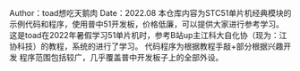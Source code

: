 Author：toad想吃天鹅肉
Date：2022.08
本仓库内容为STC51单片机经典模块的示例代码和程序，使用普中51开发板，价格低廉，可以提供大家进行参考学习。
这是toad在2022年暑假学习51单片机时，参考B站up主江科大自化协（现为：江协科技）的教程，系统的进行了学习。
代码程序为根据教程手敲+部分根据兴趣开发
程序范围包括较广，几乎覆盖普中开发板子上的全部外设。
